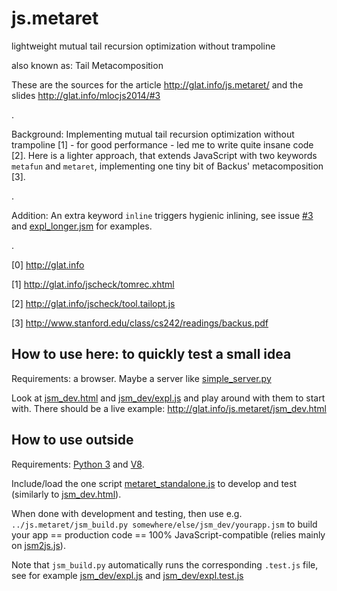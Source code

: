 js.metaret
==========

lightweight mutual tail recursion optimization without trampoline

also known as: Tail Metacomposition

These are the sources for the article http://glat.info/js.metaret/
and the slides http://glat.info/mlocjs2014/#3

.

Background: Implementing mutual tail recursion optimization without trampoline [1] - for good performance - led me to write quite insane code [2]. Here is a lighter approach, that extends JavaScript with two keywords `metafun` and `metaret`, implementing one tiny bit of Backus' metacomposition [3].

.

Addition: An extra keyword `inline` triggers hygienic inlining, see issue [#3](https://github.com/glathoud/js.metaret/issues/3) and [expl_longer.jsm](jsm_dev/expl_longer.jsm) for examples.

.

[0] http://glat.info

[1] http://glat.info/jscheck/tomrec.xhtml

[2] http://glat.info/jscheck/tool.tailopt.js

[3] http://www.stanford.edu/class/cs242/readings/backus.pdf

## How to use here: to quickly test a small idea

Requirements: a browser. Maybe a server like [simple_server.py](simple_server.py)

Look at [jsm_dev.html](jsm_dev.html) and [jsm_dev/expl.js](jsm_dev/expl.js) and play around with them to start with.
There should be a live example: http://glat.info/js.metaret/jsm_dev.html

## How to use outside

Requirements: [Python 3](http://docs.python.org/3/) and [V8](https://code.google.com/p/v8/).

Include/load the one script [metaret_standalone.js](metaret_standalone.js) to develop and test (similarly to [jsm_dev.html](jsm_dev.html)).

When done with development and testing, then use e.g. `../js.metaret/jsm_build.py
somewhere/else/jsm_dev/yourapp.jsm` to build your app == production
code == 100% JavaScript-compatible (relies mainly on [jsm2js.js](jsm2js.js)).

Note that `jsm_build.py` automatically runs the corresponding `.test.js` file,
see for example [jsm_dev/expl.js](jsm_dev/expl.js) and [jsm_dev/expl.test.js](jsm_dev/expl.test.js)